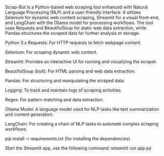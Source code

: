 Scrap-Bot is a Python-based web scraping tool enhanced with Natural Language Processing (NLP) and a user-friendly interface.
It utilizes Selenium for dynamic web content scraping, Streamlit for a visual front-end, and LangChain with the Ollama model for processing workflows.
The tool uses Requests and BeautifulSoup for static web data extraction, while Pandas structures the scraped data for further analysis or storage.

Python 3.x
Requests: For HTTP requests to fetch webpage content.

Selenium: For scraping dynamic web content.

Streamlit: Provides an interactive UI for running and visualizing the scraper.

BeautifulSoup (bs4): For HTML parsing and web data extraction.

Pandas: For structuring and manipulating the scraped data.

Logging: To track and maintain logs of scraping activities.

Regex: For pattern matching and data extraction.

Ollama Model: A language model used for NLP tasks like text summarization and content generation.

LangChain: For creating a chain of NLP tasks to automate complex scraping workflows.
    
pip install -r requirements.txt (for installing the dependencies) 

Start the Streamlit app, use the following command: streamlit run app.py
